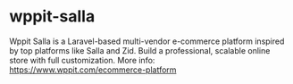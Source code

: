 # wppit-salla
Wppit Salla is a Laravel-based multi-vendor e-commerce platform inspired by top platforms like Salla and Zid. Build a professional, scalable online store with full customization. More info: https://www.wppit.com/ecommerce-platform
